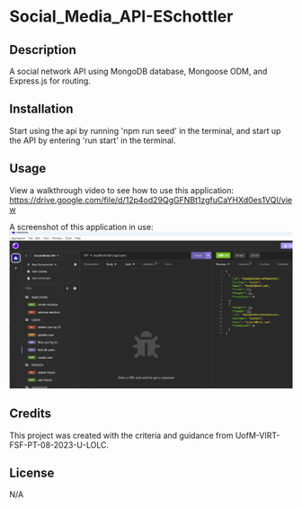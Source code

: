 # Social_Media_API-ESchottler

## Description

A social network API using MongoDB database, Mongoose ODM, and Express.js for routing.


## Installation

Start using the api by running 'npm run seed' in the terminal, and start up the API by entering 'run start' in the terminal.

## Usage

View a walkthrough video to see how to use this application: https://drive.google.com/file/d/12p4od29QgGFNBt1zgfuCaYHXd0es1VQI/view

A screenshot of this application in use: ![Screenshot](./assets/social_media_api.png)

## Credits

This project was created with the criteria and guidance from UofM-VIRT-FSF-PT-08-2023-U-LOLC.


## License
N/A



